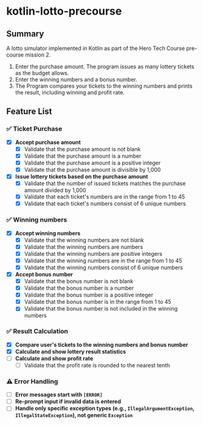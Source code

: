 # kotlin-lotto-precourse

## Summary

A lotto simulator implemented in Kotlin as part of the Hero Tech Course pre-course mission 2.

1. Enter the purchase amount. The program issues as many lottery tickets as the budget allows.
2. Enter the winning numbers and a bonus number.
3. The Program compares your tickets to the winning numbers and prints the result, including winning and profit rate.

## Feature List
### ✅ Ticket Purchase
- [x] **Accept purchase amount**
  - [x] Validate that the purchase amount is not blank
  - [x] Validate that the purchase amount is a number
  - [x] Validate that the purchase amount is a positive integer
  - [x] Validate that the purchase amount is divisible by 1,000
- [x] **Issue lottery tickets based on the purchase amount**
  - [x] Validate that the number of issued tickets matches the purchase amount divided by 1,000
  - [x] Validate that each ticket's numbers are in the range from 1 to 45
  - [x] Validate that each ticket's numbers consist of 6 unique numbers

### ✅ Winning numbers
- [x] **Accept winning numbers**
  - [x] Validate that the winning numbers are not blank
  - [x] Validate that the winning numbers are numbers
  - [x] Validate that the winning numbers are positive integers
  - [x] Validate that the winning numbers are in the range from 1 to 45
  - [x] Validate that the winning numbers consist of 6 unique numbers
- [x] **Accept bonus number**
  - [x] Validate that the bonus number is not blank
  - [x] Validate that the bonus number is a number
  - [x] Validate that the bonus number is a positive integer
  - [x] Validate that the bonus number is in the range from 1 to 45
  - [x] Validate that the bonus number is not included in the winning numbers

### ✅ Result Calculation
- [x] **Compare user's tickets to the winning numbers and bonus number**
- [x] **Calculate and show lottery result statistics**
- [ ] **Calculate and show profit rate**
  - [ ] Validate that the profit rate is rounded to the nearest tenth

### ⚠️ Error Handling
- [ ] **Error messages start with `[ERROR]`**
- [ ] **Re-prompt input if invalid data is entered**
- [ ] **Handle only specific exception types (e.g., `IllegalArgumentException`, `IllegalStateException`), not generic `Exception`**
